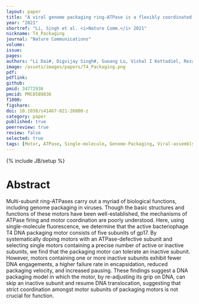 ```yaml
---
layout: paper
title: "A viral genome packaging ring-ATPase is a flexibly coordinated pentamer"
year: "2021"
shortref: "Li, Singh et al. <i>Nature Comm.</i> 2021"
nickname: T4_Packaging
journal: "Nature Communications"
volume:
issue: 
pages: 
authors: "Li Dai#, Digvijay Singh#, Suoang Lu, Vishal I Kottadiel, Reza Vafabakhsh, Marthandan Mahalingam, Yann R Chemla , Taekjip Ha, Venigalla B Rao"
image: /assets/images/papers/T4_Packaging.png
pdf: 
pdflink: 
github: 
pmid: 34772936
pmcid: PMC8589836
f1000: 
figshare: 
doi: 10.1038/s41467-021-26800-z
category: paper
published: true
peerreview: true
review: false
selected: true
tags: [Motor, ATPase, Single-molecule, Genome-Packaging, Viral-assembly ]
---
```

{% include JB/setup %}

# Abstract 
Multi-subunit ring-ATPases carry out a myriad of biological functions, including genome packaging in viruses. Though the basic structures and functions of these motors have been well-established, the mechanisms of ATPase firing and motor coordination are poorly understood. Here, using single-molecule fluorescence, we determine that the active bacteriophage T4 DNA packaging motor consists of five subunits of gp17. By systematically doping motors with an ATPase-defective subunit and selecting single motors containing a precise number of active or inactive subunits, we find that the packaging motor can tolerate an inactive subunit. However, motors containing one or more inactive subunits exhibit fewer DNA engagements, a higher failure rate in encapsidation, reduced packaging velocity, and increased pausing. These findings suggest a DNA packaging model in which the motor, by re-adjusting its grip on DNA, can skip an inactive subunit and resume DNA translocation, suggesting that strict coordination amongst motor subunits of packaging motors is not crucial for function.